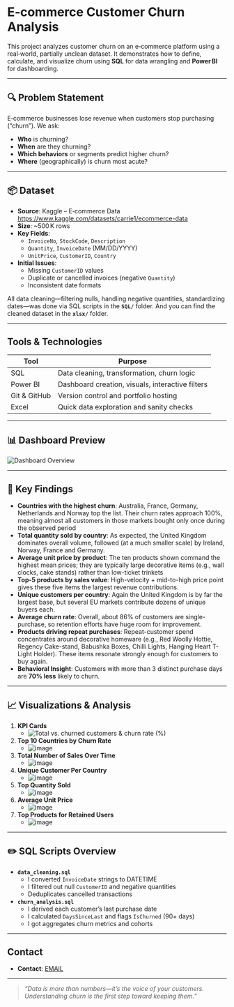 # E‑commerce Customer Churn Analysis

This project analyzes customer churn on an e‑commerce platform using a real‑world, partially unclean dataset. It demonstrates how to define, calculate, and visualize churn using **SQL** for data wrangling and **Power BI** for dashboarding.

---

## 🔍 Problem Statement
E‑commerce businesses lose revenue when customers stop purchasing (“churn”). We ask:
- **Who** is churning?
- **When** are they churning?
- **Which behaviors** or segments predict higher churn?
- **Where** (geographically) is churn most acute?

---

## 📦 Dataset
- **Source**: Kaggle – E‑commerce Data  
  https://www.kaggle.com/datasets/carrie1/ecommerce-data  
- **Size**: ~500 K rows  
- **Key Fields**:  
  - `InvoiceNo`, `StockCode`, `Description`  
  - `Quantity`, `InvoiceDate` (MM/DD/YYYY)  
  - `UnitPrice`, `CustomerID`, `Country`  
- **Initial Issues**:  
  - Missing `CustomerID` values  
  - Duplicate or cancelled invoices (negative `Quantity`)  
  - Inconsistent date formats  

All data cleaning—filtering nulls, handling negative quantities, standardizing dates—was done via SQL scripts in the **`SQL/`** folder. 
And you can find the cleaned dataset in the **`xlsx/`** folder.

---

## Tools & Technologies

| Tool         | Purpose                                               |
|--------------|--------------------------------------------------------|
| SQL          | Data cleaning, transformation, churn logic             |
| Power BI     | Dashboard creation, visuals, interactive filters       |
| Git & GitHub | Version control and portfolio hosting                  |
| Excel        | Quick data exploration and sanity checks               |



---

## 📊 Dashboard Preview

![Dashboard Overview](https://github.com/eatunw/ecommerce-churn-analysis/blob/main/e-commerce%20dashboard.png?raw=true)

---

## 🚀 Key Findings
- **Countries with the highest churn**: Australia, France, Germany, Netherlands and Norway top the list. Their churn rates approach 
100%, meaning almost all customers in those markets bought only once during the observed period  
- **Total quantity sold by country**: As expected, the United Kingdom dominates overall volume, followed (at a much smaller scale) by Ireland, Norway, France and Germany.  
- **Average unit price by product**: The ten products shown command the highest mean prices; they are typically large decorative items (e.g., wall clocks, cake stands) rather than low-ticket trinkets  
- **Top-5 products by sales value**: High-velocity + mid-to-high price point gives these five items the largest revenue contributions. 
- **Unique customers per country**: Again the United Kingdom is by far the largest base, but several EU markets contribute dozens of unique buyers each.
- **Average churn rate**: Overall, about 86% of customers are single-purchase, so retention efforts have huge room for improvement.
- **Products driving repeat purchases**: Repeat-customer spend concentrates around decorative homeware (e.g., Red Woolly Hottie, Regency Cake-stand, Babushka Boxes, Chilli Lights, Hanging Heart T-Light Holder). These items resonate strongly enough for customers to buy again.
- **Behavioral Insight**: Customers with more than 3 distinct purchase days are **70% less** likely to churn.

---

## 📈 Visualizations & Analysis
1. **KPI Cards**  
   - ![Total vs. churned customers & churn rate (%)](https://github.com/eatunw/ecommerce-churn-analysis/blob/main/Screenshot%202025-07-20%20132000.png?raw=true)  
2. **Top 10 Countries by Churn Rate**
   - ![image](https://github.com/eatunw/ecommerce-churn-analysis/blob/main/Screenshot%202025-07-20%20132000.png?raw=true)  
3. **Total Number of Sales Over Time**
   - ![image](https://github.com/eatunw/ecommerce-churn-analysis/blob/main/Screenshot%202025-07-20%20132752.png?raw=true)  
4. **Unique Customer Per Country**
   - ![image](https://github.com/eatunw/ecommerce-churn-analysis/blob/main/Screenshot%202025-07-20%20131909.png?raw=true)  
5. **Top Quantity Sold**
   - ![image](https://github.com/eatunw/ecommerce-churn-analysis/blob/main/Screenshot%202025-07-20%20131711.png?raw=true)  
6. **Average Unit Price**
   - ![image](https://github.com/eatunw/ecommerce-churn-analysis/blob/main/Screenshot%202025-07-20%20131745.png?raw=true)  
7. **Top Products for Retained Users**
   - ![image](https://github.com/eatunw/ecommerce-churn-analysis/blob/main/Screenshot%202025-07-20%20131835.png?raw=true)  
  

---

## ✏️ SQL Scripts Overview
- **`data_cleaning.sql`**  
  - I converted `InvoiceDate` strings to DATETIME  
  - I filtered out null `CustomerID` and negative quantities  
  - Deduplicates cancelled transactions  
- **`churn_analysis.sql`**  
  - I derived each customer’s last purchase date  
  - I calculated `DaysSinceLast` and flags `IsChurned` (90+ days)  
  - I got aggregates churn metrics and cohorts


---

## Contact
  
- **Contact**: [EMAIL](atundeemmanuel7@gmail.com)

---

> _“Data is more than numbers—it’s the voice of your customers. Understanding churn is the first step toward keeping them.”_  
